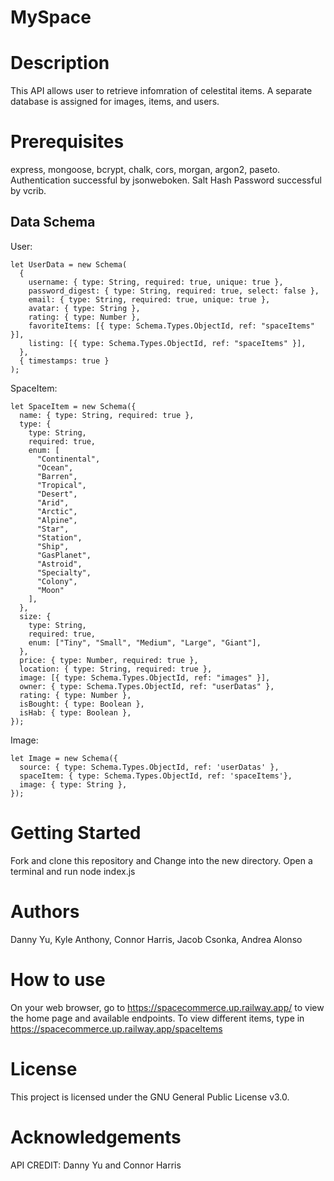 # MySpace


# Description
This API allows user to retrieve infomration of celestital items. A separate database is assigned for images, items, and users. 

# Prerequisites
express, mongoose, bcrypt, chalk, cors, morgan, argon2, paseto. 
Authentication successful by jsonweboken. 
Salt Hash Password successful by vcrib. 

## Data Schema

User:

```
let UserData = new Schema(
  {
    username: { type: String, required: true, unique: true },
    password_digest: { type: String, required: true, select: false },
    email: { type: String, required: true, unique: true },
    avatar: { type: String },
    rating: { type: Number },
    favoriteItems: [{ type: Schema.Types.ObjectId, ref: "spaceItems" }],
    listing: [{ type: Schema.Types.ObjectId, ref: "spaceItems" }],
  },
  { timestamps: true }
);

```

SpaceItem:

```
let SpaceItem = new Schema({
  name: { type: String, required: true },
  type: {
    type: String,
    required: true,
    enum: [
      "Continental",
      "Ocean",
      "Barren",
      "Tropical",
      "Desert",
      "Arid",
      "Arctic",
      "Alpine",
      "Star",
      "Station",
      "Ship",
      "GasPlanet",
      "Astroid",
      "Specialty",
      "Colony",
      "Moon"
    ],
  },
  size: {
    type: String,
    required: true,
    enum: ["Tiny", "Small", "Medium", "Large", "Giant"],
  },
  price: { type: Number, required: true },
  location: { type: String, required: true },
  image: [{ type: Schema.Types.ObjectId, ref: "images" }],
  owner: { type: Schema.Types.ObjectId, ref: "userDatas" },
  rating: { type: Number },
  isBought: { type: Boolean },
  isHab: { type: Boolean },
});

```
Image:

```
let Image = new Schema({
  source: { type: Schema.Types.ObjectId, ref: 'userDatas' },
  spaceItem: { type: Schema.Types.ObjectId, ref: 'spaceItems'},
  image: { type: String },
});

```

# Getting Started
Fork and clone this repository and Change into the new directory. Open a terminal and run node index.js

# Authors
Danny Yu, Kyle Anthony, Connor Harris, Jacob Csonka, Andrea Alonso 

# How to use
On your web browser, go to https://spacecommerce.up.railway.app/ to view the home page and available endpoints. To view different items, type in https://spacecommerce.up.railway.app/spaceItems 

# License
This project is licensed under the GNU General Public License v3.0.

# Acknowledgements
API CREDIT: Danny Yu and Connor Harris
